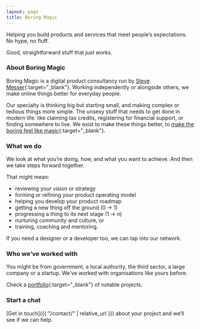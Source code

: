 ```yaml
---
layout: page
title: Boring Magic
---
```


Helping you build products and services that meet people’s expectations. No hype, no fluff. 

Good, straightforward stuff that _just works_.

### About Boring Magic

Boring Magic is a digital product consultancy run by [Steve Messer](https://visitmy.website/about){:target="_blank"}. Working independently or alongside others, we make online things better for everyday people. 

Our specialty is thinking big but starting small, and making complex or tedious things more simple. The unsexy stuff that needs to get done in modern life: like claiming tax credits, registering for financial support, or finding somewhere to live. We exist to make these things better, to [make the boring feel like magic](https://visitmy.website/2020/01/08/boring-magic/){:target="_blank"}. 

### What we do

We look at what you’re doing, how, and what you want to achieve. And then we take steps forward together. 

That might mean:

- reviewing your vision or strategy
- forming or refining your product operating model
- helping you develop your product roadmap
- getting a new thing off the ground (0 → 1)
- progressing a thing to its next stage (1 → _n_)
- nurturing community and culture, or
- training, coaching and mentoring.

If you need a designer or a developer too, we can tap into our network.

### Who we’ve worked with

You might be from government, a local authority, the third sector, a large company or a startup. We’ve worked with organisations like yours before. 

Check a [portfolio](https://visitmy.website/work){:target="_blank"} of notable projects.

### Start a chat

[Get in touch]({{ "/contact/" | relative_url }}) about your project and we’ll see if we can help.